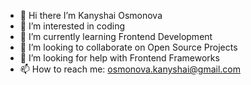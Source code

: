 
- 👋 Hi there I’m Kanyshai Osmonova
- 👀 I’m interested in coding
- 🌱 I’m currently learning Frontend Development
- 👯 I’m looking to collaborate on Open Source Projects
- 🤔 I’m looking for help with Frontend Frameworks
- 📫 How to reach me: osmonova.kanyshai@gmail.com



<!-- TODO-IST:START -->
<!-- TODO-IST:END -->
